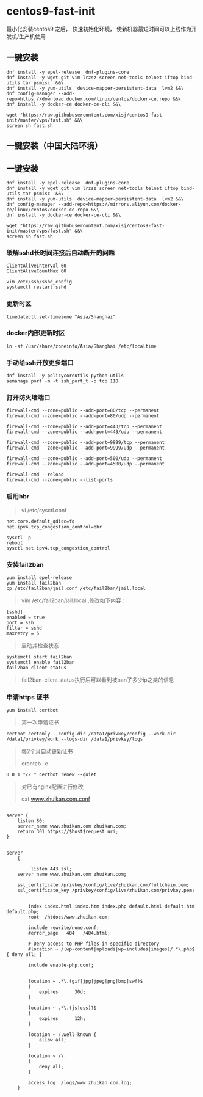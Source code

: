 # centos9-fast-init
最小化安装centos9 之后， 快速初始化环境， 使新机器最短时间可以上线作为开发机/生产机使用

## 一键安装

```
dnf install -y epel-release  dnf-plugins-core
dnf install -y wget git vim lrzsz screen net-tools telnet iftop bind-utils tar psmisc  &&\
dnf install -y yum-utils  device-mapper-persistent-data  lvm2 &&\
dnf config-manager --add-repo=https://download.docker.com/linux/centos/docker-ce.repo &&\
dnf install -y docker-ce docker-ce-cli &&\

wget "https://raw.githubusercontent.com/xisj/centos9-fast-init/master/vps/fast.sh" &&\
screen sh fast.sh 

```

## 一键安装（中国大陆环境）

## 一键安装

```
dnf install -y epel-release  dnf-plugins-core
dnf install -y wget git vim lrzsz screen net-tools telnet iftop bind-utils tar psmisc  &&\
dnf install -y yum-utils  device-mapper-persistent-data  lvm2 &&\
dnf config-manager --add-repo=https://mirrors.aliyun.com/docker-ce/linux/centos/docker-ce.repo &&\
dnf install -y docker-ce docker-ce-cli &&\

wget "https://raw.githubusercontent.com/xisj/centos9-fast-init/master/vps/fast.sh" &&\
screen sh fast.sh 

```

### 缓解sshd长时间连接后自动断开的问题
```
ClientAliveInterval 60
ClientAliveCountMax 60
```
```
vim /etc/ssh/sshd_config
systemctl restart sshd
```

### 更新时区
```
timedatectl set-timezone "Asia/Shanghai"

```

### docker内部更新时区
```
ln -sf /usr/share/zoneinfo/Asia/Shanghai /etc/localtime 
```


### 手动给ssh开放更多端口
```
dnf install -y policycoreutils-python-utils
semanage port -m -t ssh_port_t -p tcp 110
```


### 打开防火墙端口
```
firewall-cmd --zone=public --add-port=80/tcp --permanent  
firewall-cmd --zone=public --add-port=80/udp --permanent

firewall-cmd --zone=public --add-port=443/tcp --permanent  
firewall-cmd --zone=public --add-port=443/udp --permanent  

firewall-cmd --zone=public --add-port=9999/tcp --permanent  
firewall-cmd --zone=public --add-port=9999/udp --permanent  

firewall-cmd --zone=public --add-port=500/udp --permanent  
firewall-cmd --zone=public --add-port=4500/udp --permanent  

firewall-cmd --reload
firewall-cmd --zone=public --list-ports
```

### 启用bbr
> vi /etc/sysctl.conf
```
net.core.default_qdisc=fq
net.ipv4.tcp_congestion_control=bbr
```

```
sysctl -p
reboot
sysctl net.ipv4.tcp_congestion_control
```

### 安装fail2ban
```
yum install epel-release
yum install fail2ban
cp /etc/fail2ban/jail.conf /etc/fail2ban/jail.local
```
> vim  /etc/fail2ban/jail.local  ,修改如下内容：
```
[sshd]
enabled = true
port = ssh
filter = sshd
maxretry = 5
```
> 启动并检查状态
```
systemctl start fail2ban
systemctl enable fail2ban
fail2ban-client status
```
> fail2ban-client status执行后可以看到被ban了多少ip之类的信息


### 申请https 证书
```
yum install certbot
```
> 第一次申请证书
```
certbot certonly --config-dir /data1/privkey/config --work-dir /data1/privkey/work --logs-dir /data1/privkey/logs
```
> 每2个月自动更新证书
> 
> crontab -e
```
0 0 1 */2 * certbot renew --quiet
```

> 对已有nginx配置进行修改
> 
>  cat www.zhuikan.com.conf 
```

server {
    listen 80;
    server_name www.zhuikan.com zhuikan.com;
    return 301 https://$host$request_uri;
}


server
    {

         listen 443 ssl;
    server_name www.zhuikan.com zhuikan.com;

    ssl_certificate /privkey/config/live/zhuikan.com/fullchain.pem;
    ssl_certificate_key /privkey/config/live/zhuikan.com/privkey.pem;


        index index.html index.htm index.php default.html default.htm default.php;
        root  /htdocs/www.zhuikan.com;

        include rewrite/none.conf;
        #error_page   404   /404.html;

        # Deny access to PHP files in specific directory
        #location ~ /(wp-content|uploads|wp-includes|images)/.*\.php$ { deny all; }

        include enable-php.conf;


        location ~ .*\.(gif|jpg|jpeg|png|bmp|swf)$
        {
            expires      30d;
        }

        location ~ .*\.(js|css)?$
        {
            expires      12h;
        }

        location ~ /.well-known {
            allow all;
        }

        location ~ /\.
        {
            deny all;
        }

        access_log  /logs/www.zhuikan.com.log;
    }
```





 
